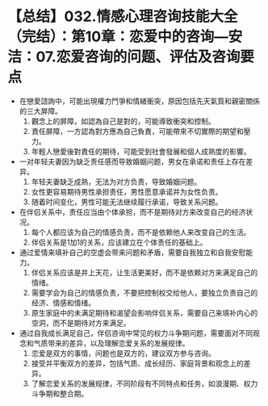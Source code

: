 # 【总结】032.情感心理咨询技能大全（完结）：第10章：恋爱中的咨询—安洁：07.恋爱咨询的问题、评估及咨询要点

-   在戀愛諮詢中，可能出現權力鬥爭和情緒衝突，原因包括先天氣質和親密關係的三大屏障。
    1.  觀念上的屏障，如認為自己是對的，可能導致衝突和控制。
    2.  責任屏障，一方認為對方應為自己負責，可能帶來不切實際的期望和壓力。
    3.  年輕人戀愛後對責任的期待，可能受到社會發展和個人成熟度的影響。
-   一对年轻夫妻因为缺乏责任感而导致婚姻问题，男女在承诺和责任上存在差异。
    1.  年轻夫妻缺乏成熟，无法为对方负责，导致婚姻问题。
    2.  女性更容易期待男性承担责任，男性愿意承诺并为女性负责。
    3.  随着时间变化，男性可能无法继续履行承诺，导致关系问题。
-   在伴侣关系中，责任应当由个体承担，而不是期待对方来改变自己的经济状况。
    1.  每个人都应该为自己的情感负责，而不是依赖他人来改变自己的生活。
    2.  伴侣关系是1加1的关系，应该建立在个体责任的基础上。
-   通过爱情来填补自己的空虚会带来问题和矛盾，需要自我独立和自我安慰能力。
    1.  伴侣关系应该是井上天花，让生活更美好，而不是依赖对方来满足自己的情绪。
    2.  需要学会为自己的情感负责，不要把控制权交给他人，要独立负责自己的经济、情感和情绪。
    3.  原生家庭中的未满足期待和渴望会影响伴侣关系，需要自己来填补内心的空洞，而不是期待对方来满足。
-   通过自我成长满足自己，伴侣咨询中常见的权力斗争期问题，需要面对不同观念和气质带来的差异，以及理解恋爱关系的发展规律。
    1.  恋爱是双方的事情，问题也是双方的，建议双方参与咨询。
    2.  接受并平衡双方的差异，包括气质、成长经历、家庭背景和观念上的差异。
    3.  了解恋爱关系的发展规律，不同阶段有不同特点和任务，如浪漫期、权力斗争期和整合期。